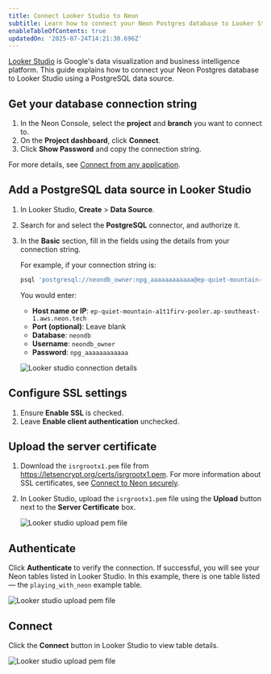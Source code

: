 ```yaml
---
title: Connect Looker Studio to Neon
subtitle: Learn how to connect your Neon Postgres database to Looker Studio
enableTableOfContents: true
updatedOn: '2025-07-24T14:21:30.696Z'
---
```


[Looker Studio](https://lookerstudio.google.com/) is Google's data visualization and business intelligence platform. This guide explains how to connect your Neon Postgres database to Looker Studio using a PostgreSQL data source.

<Steps>

## Get your database connection string

1. In the Neon Console, select the **project** and **branch** you want to connect to.
2. On the **Project dashboard**, click **Connect**.
3. Click **Show Password** and copy the connection string.

For more details, see [Connect from any application](/docs/connect/connect-from-any-app).

## Add a PostgreSQL data source in Looker Studio

1. In Looker Studio, **Create** > **Data Source**.
2. Search for and select the **PostgreSQL** connector, and authorize it.
3. In the **Basic** section, fill in the fields using the details from your connection string.

   For example, if your connection string is:

   ```bash
   psql 'postgresql://neondb_owner:npg_aaaaaaaaaaaa@ep-quiet-mountain-a1t1firv-pooler.ap-southeast-1.aws.neon.tech/neondb?sslmode=require&channel_binding=require'
   ```

   You would enter:
   - **Host name or IP**: `ep-quiet-mountain-a1t1firv-pooler.ap-southeast-1.aws.neon.tech`
   - **Port (optional)**: Leave blank
   - **Database**: `neondb`
   - **Username**: `neondb_owner`
   - **Password**: `npg_aaaaaaaaaaaa`

   ![Looker studio connection details](/docs/connect/ls_connection_details.png)

## Configure SSL settings

1. Ensure **Enable SSL** is checked.
2. Leave **Enable client authentication** unchecked.

## Upload the server certificate

1. Download the `isrgrootx1.pem` file from https://letsencrypt.org/certs/isrgrootx1.pem. For more information about SSL certificates, see [Connect to Neon securely](/docs/connect/connect-securely).
2. In Looker Studio, upload the `isrgrootx1.pem` file using the **Upload** button next to the **Server Certificate** box.

   ![Looker studio upload pem file](/docs/connect/ls_pem_file.png)

## Authenticate

Click **Authenticate** to verify the connection. If successful, you will see your Neon tables listed in Looker Studio. In this example, there is one table listed — the `playing_with_neon` example table.

![Looker studio upload pem file](/docs/connect/ls_neon_tables.png)

## Connect

Click the **Connect** button in Looker Studio to view table details.

![Looker studio upload pem file](/docs/connect/ls_table_details.png)

</Steps>

<NeedHelp/>
